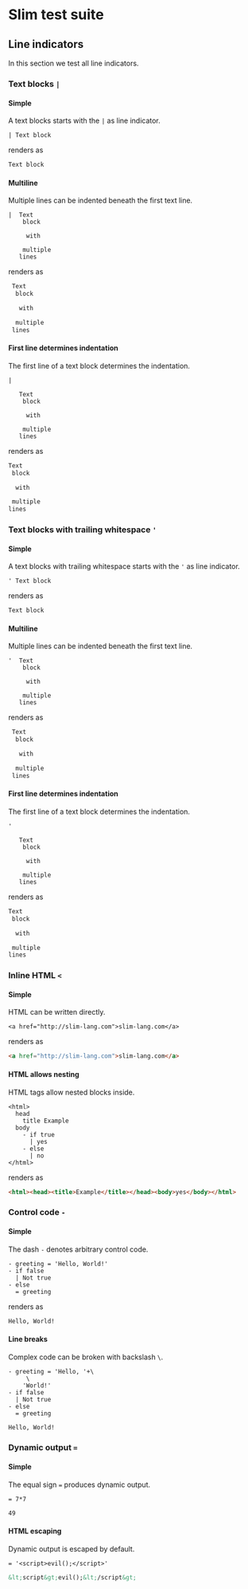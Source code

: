 # Slim test suite

## Line indicators

In this section we test all line indicators.

### Text blocks `|`

#### Simple

A text blocks starts with the `|` as line indicator.

~~~ slim
| Text block
~~~

renders as

~~~ html
Text block
~~~

#### Multiline

Multiple lines can be indented beneath the first text line.

~~~ slim
|  Text
    block

     with

    multiple
   lines
~~~

renders as

~~~ html
 Text
  block

   with

  multiple
 lines
~~~

#### First line determines indentation

The first line of a text block determines the indentation.

~~~ slim
|

   Text
    block

     with

    multiple
   lines
~~~

renders as

~~~ html
Text
 block

  with

 multiple
lines
~~~

### Text blocks with trailing whitespace `'`

#### Simple

A text blocks with trailing whitespace starts with the `'` as line indicator.

~~~ slim
' Text block
~~~

renders as

~~~ html
Text block 
~~~

#### Multiline

Multiple lines can be indented beneath the first text line.

~~~ slim
'  Text
    block

     with

    multiple
   lines
~~~

renders as

~~~ html
 Text
  block

   with

  multiple
 lines 
~~~

#### First line determines indentation

The first line of a text block determines the indentation.

~~~ slim
'

   Text
    block

     with

    multiple
   lines
~~~

renders as

~~~ html
Text
 block

  with

 multiple
lines 
~~~

### Inline HTML `<`

#### Simple

HTML can be written directly.

~~~ slim
<a href="http://slim-lang.com">slim-lang.com</a>
~~~

renders as

~~~ html
<a href="http://slim-lang.com">slim-lang.com</a>
~~~

#### HTML allows nesting

HTML tags allow nested blocks inside.

~~~ slim
<html>
  head
    title Example
  body
    - if true
      | yes
    - else
      | no
</html>
~~~

renders as

~~~ html
<html><head><title>Example</title></head><body>yes</body></html>
~~~

### Control code `-`

#### Simple

The dash `-` denotes arbitrary control code.

~~~ slim
- greeting = 'Hello, World!'
- if false
  | Not true
- else
  = greeting
~~~

renders as

~~~ html
Hello, World!
~~~

#### Line breaks

Complex code can be broken with backslash `\`.

~~~ slim
- greeting = 'Hello, '+\
     \
    'World!'
- if false
  | Not true
- else
  = greeting
~~~

~~~ html
Hello, World!
~~~

### Dynamic output `=`

#### Simple

The equal sign `=` produces dynamic output.

~~~ slim
= 7*7
~~~

~~~ html
49
~~~

#### HTML escaping

Dynamic output is escaped by default.

~~~ slim
= '<script>evil();</script>'
~~~

~~~ html
&lt;script&gt;evil();&lt;/script&gt;
~~~
